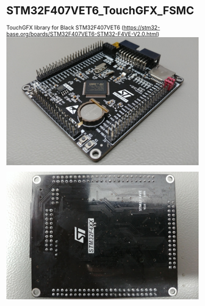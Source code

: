 # STM32F407VET6_TouchGFX_FSMC
TouchGFX library for Black STM32F407VET6
(https://stm32-base.org/boards/STM32F407VET6-STM32-F4VE-V2.0.html)
![](https://github.com/nr-electronics/STM32F407VET6_TouchGFX_FSMC_ILI9341/blob/main/Foto/STM32F407VET6_STM32_F4VE_V2.0-1.jpg)

![](https://github.com/nr-electronics/STM32F407VET6_TouchGFX_FSMC_ILI9341/blob/main/Foto/STM32F407VET6_STM32_F4VE_V2.0-3.jpg)